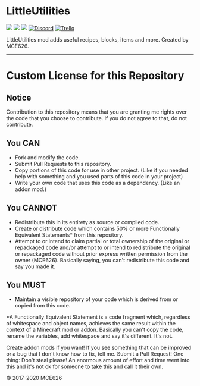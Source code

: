 # LittleUtilities
[![](http://cf.way2muchnoise.eu/versions/littleutilities_all.svg)](https://minecraft.curseforge.com/projects/littleutilities)
[![](http://cf.way2muchnoise.eu/versions/Latest%20MC%20Version_littleutilities_latest.svg)](https://minecraft.curseforge.com/projects/littleutilities)
[![](http://cf.way2muchnoise.eu/short_littleutilities_downloads.svg)](https://minecraft.curseforge.com/projects/littleutilities)
[![Discord](https://img.shields.io/discord/174514721158856704?color=7289DA&label=Discord&logo=discord)](http://discord.gg/XyjNtY2)
[![Trello](https://img.shields.io/badge/Trello_Board-blue.svg?logo=trello&label=+&colorA=2b2b2b)](https://trello.com/b/eijcsQmj)

LittleUtilities mod adds useful recipes, blocks, items and more. Created by MCE626.

------
# Custom License for this Repository
## Notice
Contribution to this repository means that you are granting me rights over the code that you choose to contribute. If you do not agree to that, do not contribute.

## You CAN
- Fork and modify the code.
- Submit Pull Requests to this repository.
- Copy portions of this code for use in other project. (Like if you needed help with something and you used parts of this code in your project)
- Write your own code that uses this code as a dependency. (Like an addon mod.)

## You CANNOT
- Redistribute this in its entirety as source or compiled code.
- Create or distribute code which contains 50% or more Functionally Equivalent Statements* from this repository.
- Attempt to or intend to claim partial or total ownership of the original or repackaged code and/or attempt to or intend to redistribute the original or repackaged code without prior express written permission from the owner (MCE626). Basically saying, you can't redistribute this code and say you made it.

## You MUST
- Maintain a visible repository of your code which is derived from or copied from this code.

*A Functionally Equivalent Statement is a code fragment which, regardless of whitespace and object names, achieves the same result within the context of a Minecraft mod or addon. Basically you can't copy the code, rename the variables, add whitespace and say it's different. It's not.

Create addon mods if you want! If you see something that can be improved or a bug that I don't know how to fix, tell me. Submit a Pull Request! One thing: Don't steal please! An enormous amount of effort and time went into this and it's not ok for someone to take this and call it their own.

© 2017-2020 MCE626
